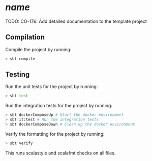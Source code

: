 # $name$

TODO: CO-176: Add detailed documentation to the template project

## Compilation

Compile the project by running:

```bash
> sbt compile
```

## Testing

Run the unit tests for the project by running:

```bash
> sbt test
```

Run the integration tests for the project by running:

```bash
> sbt dockerComposeUp # Start the docker environment
> sbt it:test # Run the integration tests
> sbt dockerComposeDown # Clean up the docker environment
```

Verify the formatting for the project by running:

```bash
> sbt verify
```

This runs scalastyle and scalafmt checks on all files.

<!--
  Created from version $akka_template_version$ of https://github.com/cakesolutions/akka-http-template.g8
-->